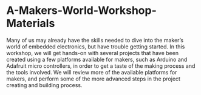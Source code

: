 # A-Makers-World-Workshop-Materials
Many of us may already have the skills needed to dive into the maker’s world of embedded  electronics, but have trouble getting started. In this workshop, we will get hands-on with several  projects that have been created using a few platforms available for makers, such as Arduino and  Adafruit micro controllers, in order to get a taste of the making process and the tools involved.  We will review more of the available platforms for makers, and perform some of the more  advanced steps in the project creating and building process.
